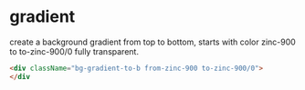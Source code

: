 # gradient

create a background gradient from top to bottom, starts with color zinc-900 to to-zinc-900/0 fully transparent.

```html
<div className="bg-gradient-to-b from-zinc-900 to-zinc-900/0">
</div
```
